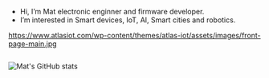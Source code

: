 - Hi, I’m Mat electronic enginner and firmware developer.
- I’m interested in Smart devices, IoT, AI, Smart cities and robotics.

https://www.atlasiot.com/wp-content/themes/atlas-iot/assets/images/front-page-main.jpg

<img src="https://komarev.com/ghpvc/?username=your-github-username&style=flat-square&color=blue" alt=""/>


![Mat's GitHub stats](https://github-readme-stats.vercel.app/api?username=hmcosentini&count_private=true)
<!---
hmcosentini/hmcosentini is a ✨ special ✨ repository because its `README.md` (this file) appears on your GitHub profile.
You can click the Preview link to take a look at your changes.
--->
